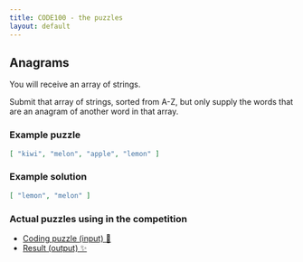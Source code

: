 ```yaml
---
title: CODE100 - the puzzles
layout: default
---
```


## Anagrams
You will receive an array of strings.

Submit that array of strings, sorted from A-Z, but only supply the words that are an anagram of another word in that array.

### Example puzzle

```json
[ "kiwi", "melon", "apple", "lemon" ]
```

### Example solution
```json
[ "lemon", "melon" ]
```
### Actual puzzles using in the competition
- [Coding puzzle (input) 🧩](challenge2/puzzle.json)
- [Result (output) ✨](challenge2/result.json)
